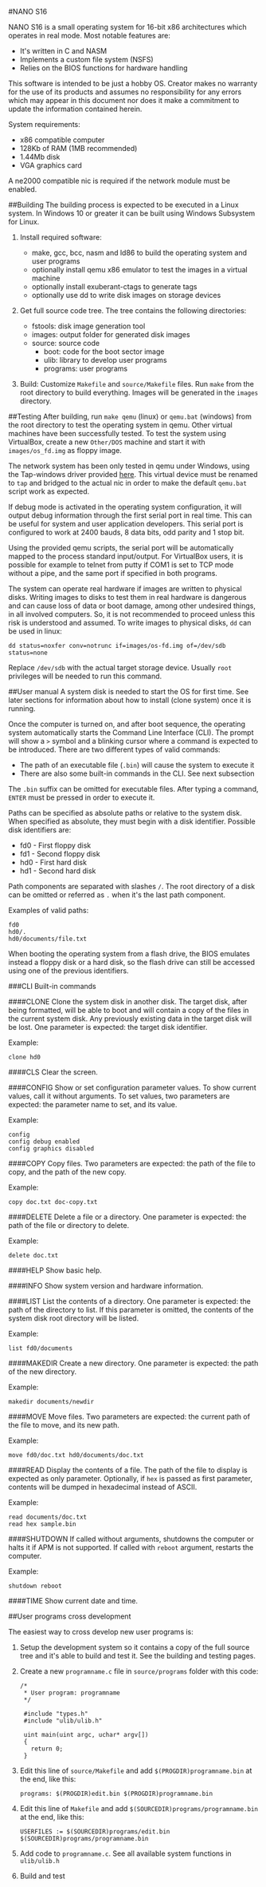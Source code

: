 #NANO S16

NANO S16 is a small operating system for 16-bit x86 architectures which operates in real mode. Most notable features are:
* It's written in C and NASM
* Implements a custom file system (NSFS)
* Relies on the BIOS functions for hardware handling

This software is intended to be just a hobby OS. Creator makes no warranty for the use of its products and assumes no responsibility for any errors which may appear in this document nor does it make a commitment to update the information contained herein.

System requirements:
* x86 compatible computer
* 128Kb of RAM (1MB recommended)
* 1.44Mb disk
* VGA graphics card

A ne2000 compatible nic is required if the network module must be enabled.

##Building
The building process is expected to be executed in a Linux system. In Windows 10 or greater it can be built using Windows Subsystem for Linux.

1. Install required software:
    * make, gcc, bcc, nasm and ld86 to build the operating system and user programs
    * optionally install qemu x86 emulator to test the images in a virtual machine
    * optionally install exuberant-ctags to generate tags
    * optionally use dd to write disk images on storage devices

2. Get full source code tree. The tree contains the following directories:
    * fstools: disk image generation tool
    * images: output folder for generated disk images
    * source: source code
        * boot: code for the boot sector image
        * ulib: library to develop user programs
        * programs: user programs

3. Build: Customize `Makefile` and `source/Makefile` files. Run `make` from the root directory to build everything. Images will be generated in the `images` directory.

##Testing
After building, run `make qemu` (linux) or `qemu.bat` (windows) from the root directory to test the operating system in qemu. Other virtual machines have been successfully tested. To test the system using VirtualBox, create a new `Other/DOS` machine and start it with `images/os_fd.img` as floppy image.

The network system has been only tested in qemu under Windows, using the Tap-windows driver provided [here](https://openvpn.net/index.php/download/community-downloads.html). This virtual device must be renamed to `tap` and bridged to the actual nic in order to make the default `qemu.bat` script work as expected.

If debug mode is activated in the operating system configuration, it will output debug information through the first serial port in real time. This can be useful for system and user application developers. This serial port is configured to work at 2400 bauds, 8 data bits, odd parity and 1 stop bit.

Using the provided qemu scripts, the serial port will be automatically mapped to the process standard input/output. For VirtualBox users, it is possible for example to telnet from putty if COM1 is set to TCP mode without a pipe, and the same port if specified in both programs.

The system can operate real hardware if images are written to physical disks. Writing images to disks to test them in real hardware is dangerous and can cause loss of data or boot damage, among other undesired things, in all involved computers. So, it is not recommended to proceed unless this risk is understood and assumed. To write images to physical disks, `dd` can be used in linux:
```
dd status=noxfer conv=notrunc if=images/os-fd.img of=/dev/sdb status=none
```
Replace `/dev/sdb` with the actual target storage device. Usually `root` privileges will be needed to run this command.

##User manual
A system disk is needed to start the OS for first time. See later sections for information about how to install (clone system) once it is running.

Once the computer is turned on, and after boot sequence, the operating system automatically starts the Command Line Interface (CLI). The prompt will show a `>` symbol and a blinking cursor where a command is expected to be introduced. There are two different types of valid commands:
* The path of an executable file (`.bin`) will cause the system to execute it
* There are also some built-in commands in the CLI. See next subsection

The `.bin` suffix can be omitted for executable files. After typing a command, `ENTER` must be pressed in order to execute it.

Paths can be specified as absolute paths or relative to the system disk. When specified as absolute, they must begin with a disk identifier. Possible disk identifiers are:
* fd0 - First floppy disk
* fd1 - Second floppy disk
* hd0 - First hard disk
* hd1 - Second hard disk

Path components are separated with slashes `/`. The root directory of a disk can be omitted or referred as `.` when it's the last path component.

Examples of valid paths:
```
fd0
hd0/.
hd0/documents/file.txt
```

When booting the operating system from a flash drive, the BIOS emulates instead a floppy disk or a hard disk, so the flash drive can still be accessed using one of the previous identifiers.

###CLI Built-in commands

####CLONE
Clone the system disk in another disk. The target disk, after being formatted, will be able to boot and will contain a copy of the files in the current system disk. Any previously existing data in the target disk will be lost. One parameter is expected: the target disk identifier.

Example:
```
clone hd0
```

####CLS
Clear the screen.

####CONFIG
Show or set configuration parameter values. To show current values, call it without arguments. To set values, two parameters are expected: the parameter name to set, and its value.

Example:
```
config
config debug enabled
config graphics disabled
```

####COPY
Copy files. Two parameters are expected: the path of the file to copy, and the path of the new copy.

Example:
```
copy doc.txt doc-copy.txt
```

####DELETE
Delete a file or a directory. One parameter is expected: the path of the file or directory to delete.

Example:
```
delete doc.txt
```

####HELP
Show basic help.

####INFO
Show system version and hardware information.

####LIST
List the contents of a directory. One parameter is expected: the path of the directory to list. If this parameter is omitted, the contents of the system disk root directory will be listed.

Example:
```
list fd0/documents
```

####MAKEDIR
Create a new directory. One parameter is expected: the path of the new directory.

Example:
```
makedir documents/newdir
```

####MOVE
Move files. Two parameters are expected: the current path of the file to move, and its new path.

Example:
```
move fd0/doc.txt hd0/documents/doc.txt
```

####READ
Display the contents of a file. The path of the file to display is expected as only parameter. Optionally, if `hex`  is passed as first parameter, contents will be dumped in hexadecimal instead of ASCII.

Example:
```
read documents/doc.txt
read hex sample.bin
```

####SHUTDOWN
If called without arguments, shutdowns the computer or halts it if APM is not supported. If called with `reboot` argument, restarts the computer.

Example:
```
shutdown reboot
```

####TIME
Show current date and time.


##User programs cross development

The easiest way to cross develop new user programs is:

1. Setup the development system so it contains a copy of the full source tree and it's able to build and test it. See the building and testing pages.

2. Create a new `programname.c` file in `source/programs` folder with this code:
    ```
    /*
     * User program: programname
     */

     #include "types.h"
     #include "ulib/ulib.h"

     uint main(uint argc, uchar* argv[])
     {
       return 0;
     }
     ```
3. Edit this line of `source/Makefile` and add `$(PROGDIR)programname.bin` at the end, like this:

    ```
    programs: $(PROGDIR)edit.bin $(PROGDIR)programname.bin
    ```
4. Edit this line of `Makefile` and add `$(SOURCEDIR)programs/programname.bin` at the end, like this:

    ```
    USERFILES := $(SOURCEDIR)programs/edit.bin $(SOURCEDIR)programs/programname.bin
    ```
5. Add code to `programname.c`. See all available system functions in `ulib/ulib.h`
6. Build and test
